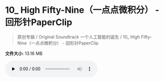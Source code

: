 # 10_ High Fifty-Nine（一点点微积分） - 回形针PaperClip

> 原创专辑 / Original Soundtrack 一个人工智能的诞生 / 10_ High Fifty-Nine（一点点微积分） - 回形针PaperClip

**文件大小**: 13.16 MB

<audio preload="none" controls><source src="https://file.hsyhx.top/archive/原创专辑/Original Soundtrack 一个人工智能的诞生/10_ High Fifty-Nine（一点点微积分） - 回形针PaperClip.mp3" type="audio/mpeg">🤔 您的浏览器不支持此音频格式</audio>